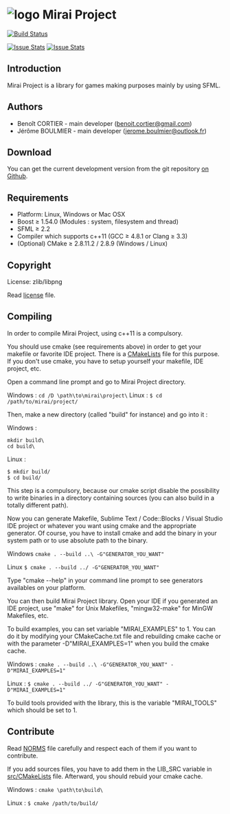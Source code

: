 ![logo](https://avatars2.githubusercontent.com/u/10365256?v=3&s=200) Mirai Project
=============

[![Build Status](https://travis-ci.org/Mirai-Team/mirai-project.svg?branch=master)](https://travis-ci.org/Mirai-Team/mirai-project)

[![Issue Stats](http://www.issuestats.com/github/Mirai-Team/mirai-project/badge/pr?style=flat)](http://www.issuestats.com/github/Mirai-Team/mirai-project) [![Issue Stats](http://www.issuestats.com/github/Mirai-Team/mirai-project/badge/issue?style=flat)](http://www.issuestats.com/github/Mirai-Team/mirai-project)


## Introduction

Mirai Project is a library for games making purposes mainly by using SFML.


## Authors

+ Benoît CORTIER - main developer (benoit.cortier@gmail.com)
+ Jérôme BOULMIER - main developer (jerome.boulmier@outlook.fr)


## Download

You can get the current development version from the git repository [on Github](https://github.com/Mirai-Team/mirai-project).


## Requirements

+ Platform: Linux, Windows or Mac OSX
+ Boost ≥ 1.54.0 (Modules : system, filesystem and thread)
+ SFML ≥ 2.2
+ Compiler which supports c++11 (GCC ≥ 4.8.1 or Clang ≥ 3.3)
+ (Optional) CMake ≥ 2.8.11.2 / 2.8.9 (Windows / Linux)

## Copyright

License: zlib/libpng

Read [license](license.txt) file.


## Compiling

In order to compile Mirai Project, using c++11 is a compulsory.

You should use cmake (see requirements above) in order to get your makefile or favorite IDE project. There is a [CMakeLists](CMakeLists.txt) file for this purpose. If you don't use cmake, you have to setup yourself your makefile, IDE project, etc.

Open a command line prompt and go to Mirai Project directory.

Windows : ``cd /D \path\to\mirai\project\``
Linux : ``$ cd /path/to/mirai/project/``

Then, make a new directory (called "build" for instance) and go into it :

Windows :
```
mkdir build\
cd build\
```

Linux :
```
$ mkdir build/
$ cd build/
```

This step is a compulsory, because our cmake script disable the possibility to write binaries in a directory containing sources (you can also build in a totally different path).

Now you can generate Makefile, Sublime Text / Code::Blocks / Visual Studio IDE project or whatever you want using cmake and the appropriate generator. Of course, you have to install cmake and add the binary in your system path or to use absolute path to the binary.

Windows
``cmake . --build ..\ -G"GENERATOR_YOU_WANT"``

Linux
``$ cmake . --build ../ -G"GENERATOR_YOU_WANT"``

Type "cmake --help" in your command line prompt to see generators availables on your platform.

You can then build Mirai Project library. Open your IDE if you generated an IDE project, use "make" for Unix Makefiles, "mingw32-make" for MinGW Makefiles, etc.

To build examples, you can set variable "MIRAI_EXAMPLES" to 1.
You can do it by modifying your CMakeCache.txt file and rebuilding cmake cache or with the parameter -D"MIRAI_EXAMPLES=1" when you build the cmake cache.

Windows :
``cmake . --build ..\ -G"GENERATOR_YOU_WANT" -D"MIRAI_EXAMPLES=1"``

Linux :
``$ cmake . --build ../ -G"GENERATOR_YOU_WANT" -D"MIRAI_EXAMPLES=1"``

To build tools provided with the library, this is the variable "MIRAI_TOOLS" which should be set to 1.


## Contribute

Read [NORMS](NORMS.md) file carefully and respect each of them if you want to contribute.

If you add sources files, you have to add them in the LIB_SRC variable in [src/CMakeLists](src/CMakeLists.txt) file.
Afterward, you should rebuid your cmake cache.

Windows :
``cmake \path\to\build\``

Linux :
``$ cmake /path/to/build/``
